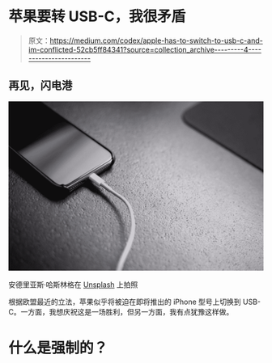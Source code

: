 # 苹果要转 USB-C，我很矛盾

> 原文：<https://medium.com/codex/apple-has-to-switch-to-usb-c-and-im-conflicted-52cb5ff84341?source=collection_archive---------4----------------------->

## 再见，闪电港

![](img/7d07869cc6cdca69ad2652a695bcac21.png)

安德里亚斯·哈斯林格在 [Unsplash](https://unsplash.com?utm_source=medium&utm_medium=referral) 上拍照

根据欧盟最近的立法，苹果似乎将被迫在即将推出的 iPhone 型号上切换到 USB-C。一方面，我想庆祝这是一场胜利，但另一方面，我有点犹豫这样做。

# 什么是强制的？